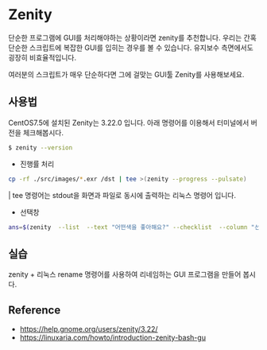 # Zenity
단순한 프로그램에 GUI를 처리해야하는 상황이라면 zenity를 추천합니다.
우리는 간혹 단순한 스크립트에 복잡한 GUI를 입히는 경우를 볼 수 있습니다.
유지보수 측면에서도 굉장히 비효율적입니다.

여러분의 스크립트가 매우 단순하다면 그에 걸맞는 GUI툴 Zenity를 사용해보세요.

## 사용법
CentOS7.5에 설치된 Zenity는 3.22.0 입니다. 아래 명령어를 이용해서 터미널에서 버전을 체크해봅시다.

```bash
$ zenity --version
```

- 진행률 처리
```bash
cp -rf ./src/images/*.exr /dst | tee >(zenity --progress --pulsate)
```
| tee 명령어는 stdout을 화면과 파일로 동시에 출력하는 리눅스 명령어 입니다.

- 선택창
```bash
ans=$(zenity  --list  --text "어떤색을 좋아해요?" --checklist  --column "선택" --column "옵션" FALSE "흰색" TRUE "검정" --separator=":"); echo $ans
```

## 실습
zenity + 리눅스 rename 명령어를 사용하여 리네임하는 GUI 프로그램을 만들어 봅시다.

## Reference
- https://help.gnome.org/users/zenity/3.22/
- https://linuxaria.com/howto/introduction-zenity-bash-gu